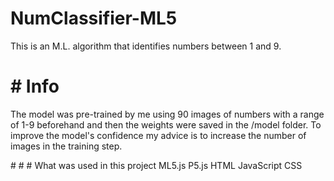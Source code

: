 # NumClassifier-ML5
This is an M.L. algorithm that identifies numbers between 1 and 9.

# # Info
The model was pre-trained by me using 90 images of numbers with a range of 1-9 beforehand and then the weights were saved in the /model folder.
To improve the model's confidence my advice is to increase the number of images in the training step.

# # # What was used in this project
ML5.js
P5.js
HTML
JavaScript
CSS
